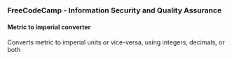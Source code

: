 ### FreeCodeCamp - Information Security and Quality Assurance

#### Metric to imperial converter

Converts metric to imperial units or vice-versa, using integers, decimals, or both

